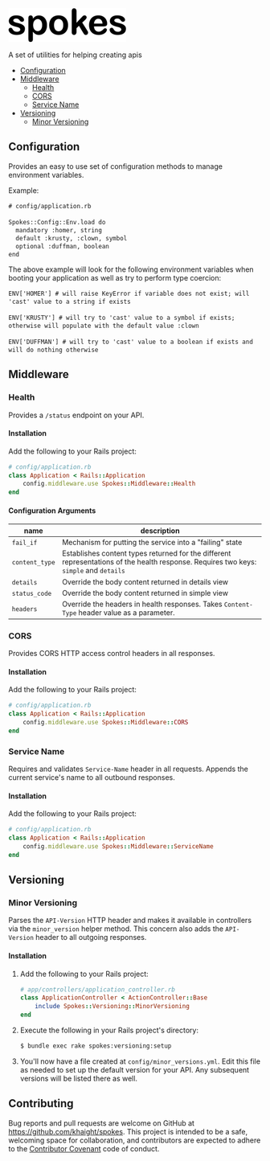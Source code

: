 
<img src="https://raw.githubusercontent.com/khaight/spokes/master/logo/spokes_logo.png" alt="Spokes Logo"/>

A set of utilities for helping creating apis

- [Configuration](#configuration)
- [Middleware](#middleware)
    - [Health](#health)
    - [CORS](#cors)
    - [Service Name](#service_name)
- [Versioning](#versioning)
    - [Minor Versioning](#minor-versioning)

## Configuration

Provides an easy to use set of configuration methods to manage environment variables.

Example:

```
# config/application.rb

Spokes::Config::Env.load do
  mandatory :homer, string
  default :krusty, :clown, symbol
  optional :duffman, boolean
end
```

The above example will look for the following environment variables when booting your application as well as try to perform type coercion:

```
ENV['HOMER'] # will raise KeyError if variable does not exist; will 'cast' value to a string if exists

ENV['KRUSTY'] # will try to 'cast' value to a symbol if exists; otherwise will populate with the default value :clown

ENV['DUFFMAN'] # will try to 'cast' value to a boolean if exists and will do nothing otherwise
```

## Middleware

### Health

Provides a `/status` endpoint on your API.

#### Installation

Add the following to your Rails project:

```ruby
# config/application.rb
class Application < Rails::Application
    config.middleware.use Spokes::Middleware::Health
end
```

#### Configuration Arguments

| name           |  description                                                                                                                            |
| -------------- |  -----------                                                                                                                            |
| `fail_if`      |  Mechanism for putting the service into a "failing" state                                                                               |
| `content_type` |  Establishes content types returned for the different representations of the health response. Requires two keys: `simple` and `details` |
| `details`      |  Override the body content returned in details view                                                                                     |
| `status_code`  |  Override the body content returned in simple view                                                                                      |
| `headers`      |  Override the headers in health responses. Takes `Content-Type` header value as a parameter.                                            |

### CORS

Provides CORS HTTP access control headers in all responses.

#### Installation

Add the following to your Rails project:

```ruby
# config/application.rb
class Application < Rails::Application
    config.middleware.use Spokes::Middleware::CORS
end
```

### Service Name

Requires and validates `Service-Name` header in all requests. Appends the current service's name to all outbound
responses.

#### Installation

Add the following to your Rails project:

```ruby
# config/application.rb
class Application < Rails::Application
    config.middleware.use Spokes::Middleware::ServiceName
end
```

## Versioning

### Minor Versioning

Parses the `API-Version` HTTP header and makes it available in controllers via the `minor_version` helper method.
This concern also adds the `API-Version` header to all outgoing responses.

#### Installation

1. Add the following to your Rails project:

    ```ruby
    # app/controllers/application_controller.rb
    class ApplicationController < ActionController::Base
        include Spokes::Versioning::MinorVersioning
    end
    ```
2. Execute the following in your Rails project's directory:

    ```bash
    $ bundle exec rake spokes:versioning:setup
    ```
3. You'll now have a file created at `config/minor_versions.yml`. Edit this file as needed to set up the default
   version for your API. Any subsequent versions will be listed there as well.

## Contributing

Bug reports and pull requests are welcome on GitHub at https://github.com/khaight/spokes. This project is intended to be a safe, welcoming space for collaboration, and contributors are expected to adhere to the [Contributor Covenant](http://contributor-covenant.org) code of conduct.
